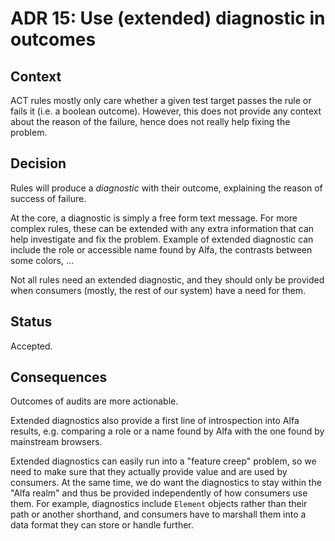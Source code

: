 # ADR 15: Use (extended) diagnostic in outcomes 

## Context

ACT rules mostly only care whether a given test target passes the rule or fails it (i.e. a boolean outcome). However, this does not provide any context about the reason of the failure, hence does not really help fixing the problem.

## Decision

Rules will produce a _diagnostic_ with their outcome, explaining the reason of success of failure.

At the core, a diagnostic is simply a free form text message. For more complex rules, these can be extended with any extra information that can help investigate and fix the problem. Example of extended diagnostic can include the role or accessible name found by Alfa, the contrasts between some colors, …

Not all rules need an extended diagnostic, and they should only be provided when consumers (mostly, the rest of our system) have a need for them.

## Status

Accepted.

## Consequences

Outcomes of audits are more actionable.

Extended diagnostics also provide a first line of introspection into Alfa results, e.g. comparing a role or a name found by Alfa with the one found by mainstream browsers.

Extended diagnostics can easily run into a "feature creep" problem, so we need to make sure that they actually provide value and are used by consumers. At the same time, we do want the diagnostics to stay within the "Alfa realm" and thus be provided independently of how consumers use them. For example, diagnostics include `Element` objects rather than their path or another shorthand, and consumers have to marshall them into a data format they can store or handle further.
